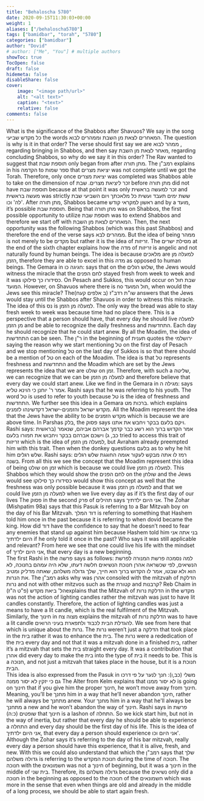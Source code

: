 ```yaml
---
title: "Behaloscha 5780"
date: 2020-09-15T11:30:03+00:00
weight: 1
aliases: ["/behaloscha5780"]
tags: ["bamidbar", "torah", "5780"]
categories: ["bamidbar"]
author: "Dovid"
# author: ["Me", "You"] # multiple authors
showToc: true
TocOpen: false
draft: false
hidemeta: false
disableShare: false
cover:
    image: "<image path/url>"
    alt: "<alt text>"
    caption: "<text>"
    relative: false
comments: false
---
```

What is the significance of the Shabbos after Shavuos?
We say in the song כל מקדש שביעי the words המאחרים לצאת מן השבת וממהרים לבוא. The question is why is it in that order? The verse should first say we are ממהר לבוא , regarding bringing in Shabbos, and then say מאחר לצאת מן השבת, regarding concluding Shabbos, so why do we say it in this order?
The Rav wanted to suggest that תוספת שבת only began from after מתן תורה. The רמב"ן explains in his הקדמה to ספר שמות that יציאת מצרים was not complete until we got the Torah. Therefore, only once יציאת מצרים was completed was Shabbos able to take on the dimension of זכר ליציאת מצרים. שבת before מתן תורה did not have תוספת שבת because at that point it was only זכר למעשה בראשית and מעשה בראשית was strictly ששת ימים תעבד ועשית כל מלאכתך ויום השביעי שבת לה' וכו'. After מתן תורה, Shabbos became ראשון למקראי קודש and by a מועד, it’s possible תוספת שבת. Being that מתן תורה was on Shabbos, the first possible opportunity to utilize תוספת שבת was to extend Shabbos and therefore we start off with המאחרים לצאת מן השבת. Then, the next opportunity was the following Shabbos (which was this past Shabbos) and therefore the end of the verse says ממהרים לבא.
But the idea of being ממהר is not merely to be מקדים but rather it is the idea of זריזות. The מסילת ישרים at the end of the sixth chapter explains how the מדה of זריזות is angelic and not naturally found by human beings. The idea is because מלאכים are למעלה מן הזמן, therefore they are able to excel in this מדה as opposed to human beings.
The Gemara in חגיגה כו: says that on the שלוש רגלים, the Jews would witness the miracle that the לחם הפנים stayed fresh from week to week and it was כסידורו כך סילוקו. On Pesach and Sukkos, this would occur on שבת חול המועד. However, on Shavuos where there is no חול המועד, when would the Jews see this miracle? The(ב אלפים קעח)  שו"ת רדב"ז answers that the Jews would stay until the Shabbos after Shavuos in order to witness this miracle. The idea of this נס is למעלה מן הזמן. The only way the bread was able to stay fresh week to week was because time had no place there. This is a perspective that a person should have, that every day he should live למעלה מן הזמן and be able to recognize the daily freshness and התחדשות. Each day he should recognize that he could start anew.
By all the Moadim, the idea of התחדשות can be seen. The ר"ן in the beginning of תענית quotes the ירושלמי saying the reason why we start mentioning טל on the first day of Pesach and we stop mentioning טל on the last day of Sukkos is so that there should be a mention of טל on each of the Moadim. The idea is that טל represents freshness and התחדשות and the Moadim which are set by the Jews represents the idea that we are שולט on זמן. Therefore, with such a שליטה, we can recognize that we can be למעלה מן הזמן and therefore believe that every day we could start anew. Like we find in the Gemara in מגילה ה: says אמר ר' יוחנן כי הוינא טליא. Rashi says that he was referring to his youth. The word טל is used to refer to youth because טל is the idea of freshness and התחדשות.
We further see this idea in a Gemara ברכות מט.  which explains מקדש ישראל והזמנים-ישראל דקדשינהו לזמנים. All the Moadim represent the idea that the Jews have the ability to be מקדש הזמנים which is because we are above time.
In Parshas בלק, the פסוק says ויקם בלעם בבקר ויחבש את אתנו. Rashi says:
 אמר הקדוש ברוך הוא רשע כבר קדמך אברהם אביהם, שנאמר (בראשית כב, ג) וישכם אברהם בבקר ויחבוש את חמורו
בלעם tried to access this trait of זריזות which is the idea of למעלה מן הזמן, but Avraham already preempted him with this trait. Then when the donkey questions בלעם as to why he hit him שלש רגלים. Rashi says: רמז לו אתה מבקש לעקור אומה החוגגת שלש רגלים בשנה.
From all this we see the concept that the Moadim represent this idea of being שולט on זמן which is because we could live למעלה מן הזמן. This Shabbos which they would show the לחם הפנים on the שולחן and the Jews would see כסידורו כך סילוקו would show this concept as well that the freshness was only possible because it was למעלה מן הזמן and that we could live למעלה מן הזמן when we live every day as if it’s the first day of our lives
The פסוק in the second פרק of תהילים says אני היום ילדתיך. The Zohar (Mishpatim 98a) says that this Pasuk is referring to a Bar Mitzvah boy on the day of his Bar Mitzvah. דוד המלך is referring to something that Hashem told him once in the past because it is referring to when dovid became the king. How did דוד have the confidence to say that he doesn’t need to fear any enemies that stand up against him because Hashem told him בני אתה אני היום ילדתיך if he only told it once in the past? Who says it was still applicable and relevant? From here we see that one could live his life with the mindset of אני היום ילדיך, that every day is a new beginning.   
The first Rashi in the פרשה says as follows:
למה נסמכה פרשת המנורה לפרשת הנשיאים, לפי שכשראה אהרן חנוכת הנשיאים חלשה דעתו, שלא היה עמהם בחנוכה, לא הוא ולא שבטו, אמר לו הקדוש ברוך הוא חייך, שלך גדולה משלהם, שאתה מדליק ומטיב את הנרות.
The רמב"ן asks why was אהרן consoled with the mitzvah of הדלקת נרות and not with other mitzvos such as the קטורת and קרבנות?
Reb Chaim in  הל' ביאת מקדש (פ"ט ה"ז)explains that the Mitzvah of הדלקת נרות in the מקדש was not the action of lighting candles rather the mitzvah was just to have lit candles constantly. Therefore, the action of lighting candles was just a means to have a lit candle, which is the real fulfilment of the Mitzvah. Similarly, the חינוך in מצוה צח explains the mitzvah of הדלקת נרות was to have a lit candle להגדלת הבית לכבוד ולתפארת בעיני הרואים.
We see from here that which is unique about the נרות. The נרות weren’t just a הדלקה that took place in the בית rather it was to enhance the בית. The נרות were a rededication of the בית every day and not that it was a mitzvah done in a finished בית, rather it’s a mitzvah that sets the בית straight every day. It was a contribution that אהרן did every day to make the בית into the type of בית it needs to be. This is a חנוכה, and not just a mitzvah that takes place in the house, but it is a חנוכת הבית.    
This idea is also expressed from the Pasuk in משלי (כב,ו):
חנך לנער על פי דרכו גם כי יזקין לא יסור ממנה
The Alter from Kelm explains that לא יסור ממנו is going on חינוך that if you give him the proper חינוך, he won’t move away from חינוך.  Meaning, you’ll be מחנך him in a way that he’ll never abandon חינוך, rather he will always be מתחנך anew. Your מחנך him in a way that he'll always be מתחנך a new and he won’t abandon the way of חינוך. Rashi says in פרשת שופטים (כ:ה) that חינוך is a lashon of התחלה. So we kick start him, but not in the way of inertia, but rather that every day he should be able to experience a התחלה and every day should be the first day of his life.
This is the idea of אני היום ילדתיך, that every day a person should experience אני היום וכו'. Although the Zohar says it’s referring to the day of his bar mitzvah, really every day a person should have this experience, that it is alive, fresh, and new.
With this we could also understand that which the רמב"ן says that שלך גדולה משלהם is referring to the חנוכת המקדש during the time of חנוכה. The חנוכה with the חשמונאים was not a חינוך of beginning, but it was a חינוך in the middle of בית שני. Therefore, its גדולה משלהם because the נשיאים only did a חנוכה in the beginning as opposed to the חנוכה of the חשמונאים which was more in the sense that even when things are old and already in the middle of a long process, we should be able to start again fresh.
